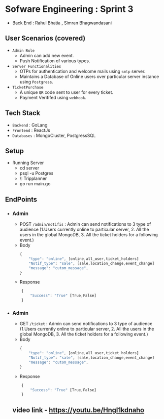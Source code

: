 # Sofware Engineering : Sprint 3
- Back End : Rahul Bhatia , Simran Bhagwandasani

## User Scenarios (covered)
- `Admin Role`
    - Admin can add new event.
    - Push Notification of various types.
- `Server Functionalities`
    - OTPs for authentication and welcome mails using `smtp` server.
    - Maintains a Database of Online users over particular server instance using `Postgress`.
- `TicketPurchase`
    - A unique `QR` code sent to user for every ticket.
    - Payment Verififed using `webhook`.

## Tech Stack
- `Backend` : GoLang
- `Frontend` : ReactJs
- `Databases` : MongoCluster, PostgressSQL

## Setup 
- Running Server
    - cd server 
    - psql -u Postgres
    - \l Tripplanner 
    - go run main.go
## EndPoints

- ### Admin
    - POST `/admin/notifis` : Admin can send notifications to 3 type of audience (1.Users currently online to particular server, 2. All the users in the global MongoDB, 3. All the ticket holders for a following event.)
    - Body 
        ```javascript
        {
            "type": "online", [online,all_user,ticket_holders]
            "Notif_type": "sale", [sale,location_change,event_change]
            "message": "cutom_message",
        }
        ```
    - Response
    ```javascript
        {
            "Success": "True" [True,False]
        }
    ```
- ### Admin
    - GET `/ticket` : Admin can send notifications to 3 type of audience (1.Users currently online to particular server, 2. All the users in the global MongoDB, 3. All the ticket holders for a following event.)
    - Body 
        ```javascript
        {
            "type": "online", [online,all_user,ticket_holders]
            "Notif_type": "sale", [sale,location_change,event_change]
            "message": "cutom_message",
        }
        ```
    - Response
    ```javascript
        {
            "Success": "True" [True,False]
        }
    ``` 
    
    ## video link - https://youtu.be/HngI1kdnaho
